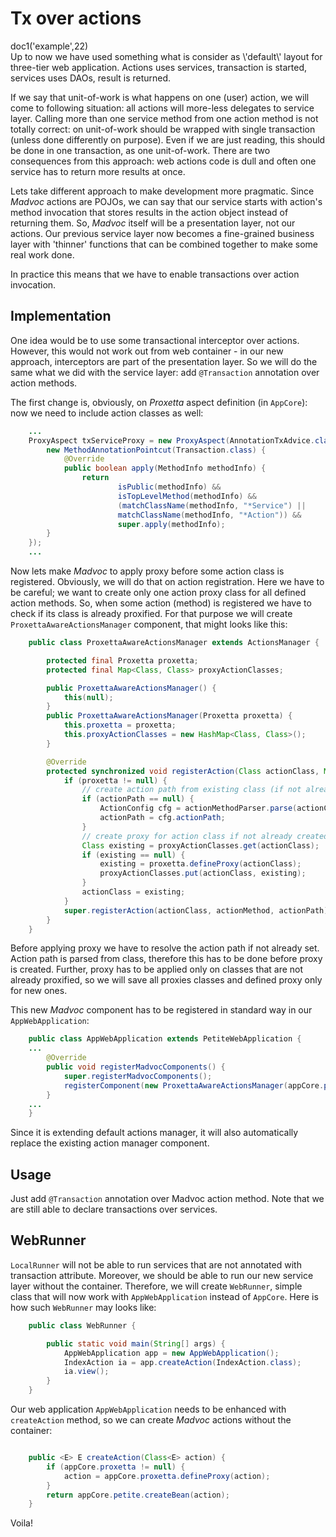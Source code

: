 # Tx over actions

<div class="doc1"><js>doc1('example',22)</js></div>
Up to now we have used something what is consider as \'default\' layout
for three-tier web application. Actions uses services, transaction is
started, services uses DAOs, result is returned.

If we say that unit-of-work is what happens on one (user) action, we
will come to following situation: all actions will more-less delegates
to service layer. Calling more than one service method from one action
method is not totally correct: on unit-of-work should be wrapped with
single transaction (unless done differently on purpose). Even if we are
just reading, this should be done in one transaction, as one
unit-of-work. There are two consequences from this approach: web actions
code is dull and often one service has to return more results at once.

Lets take different approach to make development more pragmatic. Since
*Madvoc* actions are POJOs, we can say that our service starts with
action\'s method invocation that stores results in the action object
instead of returning them. So, *Madvoc* itself will be a presentation
layer, not our actions. Our previous service layer now becomes a
fine-grained business layer with \'thinner\' functions that can be
combined together to make some real work done.

In practice this means that we have to enable transactions over action
invocation.

## Implementation

One idea would be to use some transactional interceptor over actions.
However, this would not work out from web container - in our new
approach, interceptors are part of the presentation layer. So we will do
the same what we did with the service layer: add `@Transaction`
annotation over action methods.

The first change is, obviously, on *Proxetta* aspect definition (in
`AppCore`): now we need to include action classes as well:

~~~~~ java
    ...
    ProxyAspect txServiceProxy = new ProxyAspect(AnnotationTxAdvice.class,
    	new MethodAnnotationPointcut(Transaction.class) {
    		@Override
    		public boolean apply(MethodInfo methodInfo) {
    			return
    					isPublic(methodInfo) &&
    					isTopLevelMethod(methodInfo) &&
    					(matchClassName(methodInfo, "*Service") ||
    					matchClassName(methodInfo, "*Action")) &&
    					super.apply(methodInfo);
    	}
    });
    ...
~~~~~

Now lets make *Madvoc* to apply proxy before some action class is
registered. Obviously, we will do that on action registration. Here we
have to be careful; we want to create only one action proxy class for
all defined action methods. So, when some action (method) is registered
we have to check if its class is already proxified. For that purpose we
will create `ProxettaAwareActionsManager` component, that might looks
like this:

~~~~~ java
    public class ProxettaAwareActionsManager extends ActionsManager {

    	protected final Proxetta proxetta;
    	protected final Map<Class, Class> proxyActionClasses;

    	public ProxettaAwareActionsManager() {
    		this(null);
    	}
    	public ProxettaAwareActionsManager(Proxetta proxetta) {
    		this.proxetta = proxetta;
    		this.proxyActionClasses = new HashMap<Class, Class>();
    	}

    	@Override
    	protected synchronized void registerAction(Class actionClass, Method actionMethod, String actionPath) {
    		if (proxetta != null) {
    			// create action path from existing class (if not already exist)
    			if (actionPath == null) {
    				ActionConfig cfg = actionMethodParser.parse(actionClass, actionMethod, actionPath);
    				actionPath = cfg.actionPath;
    			}
    			// create proxy for action class if not already created
    			Class existing = proxyActionClasses.get(actionClass);
    			if (existing == null) {
    				existing = proxetta.defineProxy(actionClass);
    				proxyActionClasses.put(actionClass, existing);
    			}
    			actionClass = existing;
    		}
    		super.registerAction(actionClass, actionMethod, actionPath);
    	}
    }
~~~~~

Before applying proxy we have to resolve the action path if not already
set. Action path is parsed from class, therefore this has to be done
before proxy is created. Further, proxy has to be applied only on
classes that are not already proxified, so we will save all proxies
classes and defined proxy only for new ones.

This new *Madvoc* component has to be registered in standard way in our
`AppWebApplication`\:

~~~~~ java
    public class AppWebApplication extends PetiteWebApplication {
    ...
    	@Override
    	public void registerMadvocComponents() {
    		super.registerMadvocComponents();
    		registerComponent(new ProxettaAwareActionsManager(appCore.proxetta));
    	}
    ...
    }
~~~~~

Since it is extending default actions manager, it will also
automatically replace the existing action manager component.

## Usage

Just add `@Transaction` annotation over Madvoc action method. Note that
we are still able to declare transactions over services.

## WebRunner

`LocalRunner` will not be able to run services that are not annotated
with transaction attribute. Moreover, we should be able to run our new
service layer without the container. Therefore, we will create
`WebRunner`, simple class that will now work with `AppWebApplication`
instead of `AppCore`. Here is how such `WebRunner` may looks like:

~~~~~ java
    public class WebRunner {

    	public static void main(String[] args) {
    		AppWebApplication app = new AppWebApplication();
    		IndexAction ia = app.createAction(IndexAction.class);
    		ia.view();
    	}
    }
~~~~~

Our web application `AppWebApplication` needs to be enhanced with
`createAction` method, so we can create *Madvoc* actions without the
container:

~~~~~ java

    public <E> E createAction(Class<E> action) {
    	if (appCore.proxetta != null) {
    		action = appCore.proxetta.defineProxy(action);
    	}
    	return appCore.petite.createBean(action);
    }
~~~~~

Voila!
